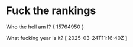 # Fuck the rankings

Who the hell am I?
{ 15764950 }

What fucking year is it?
[ 2025-03-24T11:16:40Z ]
